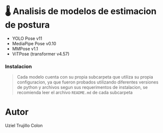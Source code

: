 # 🌡️ Analisis de modelos de estimacion de postura
- YOLO Pose v11
- MediaPipe Pose v0.10
- MMPose v1.1
- ViTPose (transformer v4.57)

### Instalacion
> Cada modelo cuenta con su propia subcarpeta que utiliza su propia configuracion, ya que fueron probados utilizando diferentes versiones de python y archivos segun sus requerimentos de instalacion, se recomienda leer el archivo `README.md` de cada subcarpeta

# Autor
Uziel Trujillo Colon

